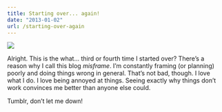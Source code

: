 ```yaml
---
title: Starting over... again!
date: "2013-01-02"
url: /starting-over-again
---
```



<a href="https://www.flickr.com/photos/preetamjinka/8336918768/"><img src="/img/copied/bird.jpg" /></a>

Alright. This is the what... third or fourth time I started over? There’s a reason why I call this blog *misframe*. I’m constantly framing (or planning) poorly and doing things wrong in general. That’s not bad, though. I love what I do. I love being annoyed at things. Seeing exactly why things don’t work convinces me better than anyone else could.

Tumblr, don’t let me down!

